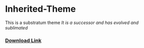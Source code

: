 # Inherited-Theme
This is a substratum theme
*It is a successor and has evolved and sublimated*
### [Download Link](https://www.coolapk.com/apk/com.Inherited.aisauce)
